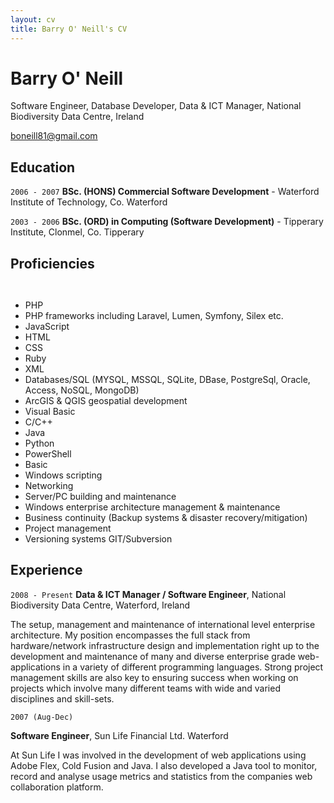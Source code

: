 ```yaml
---
layout: cv
title: Barry O' Neill's CV
---
```

# Barry O' Neill
Software Engineer, Database Developer, Data & ICT Manager, National Biodiversity Data Centre, Ireland

<div id="webaddress">
<a href="boneill81@gmail.com">boneill81@gmail.com</a>
</div>

## Education

`2006 - 2007`
__BSc. (HONS) Commercial Software Development__ - Waterford Institute of Technology, Co. Waterford

`2003 - 2006`
__BSc. (ORD) in Computing (Software Development)__ - Tipperary Institute, Clonmel, Co. Tipperary


## Proficiencies
` `
- PHP
- PHP frameworks including Laravel, Lumen, Symfony, Silex etc.
- JavaScript
- HTML
- CSS
- Ruby
- XML
- Databases/SQL (MYSQL, MSSQL, SQLite, DBase, PostgreSql, Oracle, Access, NoSQL, MongoDB)
- ArcGIS & QGIS geospatial development
- Visual Basic
- C/C++
- Java
- Python
- PowerShell
- Basic
- Windows scripting
- Networking
- Server/PC building and maintenance
- Windows enterprise architecture management & maintenance
- Business continuity (Backup systems & disaster recovery/mitigation)
- Project management
- Versioning systems GIT/Subversion


## Experience

`2008 - Present`
__Data & ICT Manager / Software Engineer__, National Biodiversity Data Centre, Waterford, Ireland

The setup, management and maintenance of international level enterprise architecture. My position encompasses the full stack from hardware/network infrastructure design and implementation right up to the development and maintenance of many and diverse enterprise grade web-applications in a variety of different programming languages. Strong project management skills are also key to ensuring success when working on projects which involve many different teams with wide and varied disciplines and skill-sets.

`2007 (Aug-Dec)`

**Software Engineer**, Sun Life Financial Ltd. Waterford

At Sun Life I was involved in the development of web applications using Adobe Flex, Cold Fusion and Java. I also developed a Java tool to monitor, record and analyse usage metrics and statistics from the companies web collaboration platform.

<!-- ### Footer

Last updated: 2019-11-20 -->


